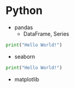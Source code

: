 # Python

* pandas
  * DataFrame, Series
```python
print("Hello World!")
```

* seaborn
```python
print("Hello World!")
```
* matplotlib
